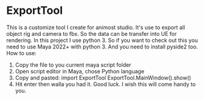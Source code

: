 # ExportTool
This is a customize tool I create for animost studio. It's use to export all object rig and camera to fbx. So the data can be transfer into UE for rendering.
In this project I use python 3. So if you want to check out this you need to use Maya 2022+ with python 3. And you need to install pyside2 too.
How to use:
1. Copy the file to you current maya script folder
2. Open script editor in Maya, chose Python language
3. Copy and pasted:
import ExportTool
ExportTool.MainWindow().show()
4. Hit enter then walla you had it.
Good luck. I wish this will come handy to you.
